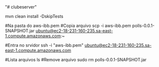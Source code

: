 "# clubeserver" 


mvn clean install -DskipTests

#Na pasta do aws-ibb.pem
#Copia arquivo
scp -i aws-ibb.pem polls-0.0.1-SNAPSHOT.jar ubuntu@ec2-18-231-160-235.sa-east-1.compute.amazonaws.com:~

#Entra no srvidor
ssh -i "aws-ibb.pem" ubuntu@ec2-18-231-160-235.sa-east-1.compute.amazonaws.com


#Lista arquivos
ls 
#Remove arquivo
 sudo  rm polls-0.0.1-SNAPSHOT.jar

